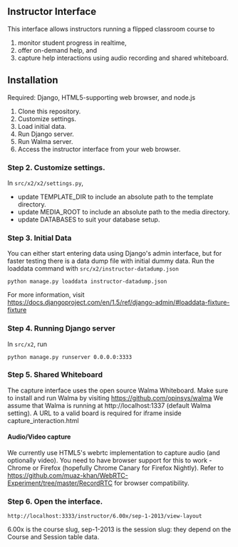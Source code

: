 ## Instructor Interface
This interface allows instructors running a flipped classroom course to 

1. monitor student progress in realtime, 
2. offer on-demand help, and 
3. capture help interactions using audio recording and shared whiteboard.

## Installation
Required: Django, HTML5-supporting web browser, and node.js

1. Clone this repository.
2. Customize settings. 
3. Load initial data.
4. Run Django server.
5. Run Walma server.
6. Access the instructor interface from your web browser.

### Step 2. Customize settings.
In `src/x2/x2/settings.py`, 

* update TEMPLATE_DIR to include an absolute path to the template directory.
* update MEDIA_ROOT to include an absolute path to the media directory.
* update DATABASES to suit your database setup.

### Step 3. Initial Data
You can either start entering data using Django's admin interface,
but for faster testing there is a data dump file with initial dummy data.
Run the loaddata command with `src/x2/instructor-datadump.json`

    python manage.py loaddata instructor-datadump.json
    
For more information, visit https://docs.djangoproject.com/en/1.5/ref/django-admin/#loaddata-fixture-fixture

### Step 4. Running Django server
In `src/x2`, run 

    python manage.py runserver 0.0.0.0:3333

### Step 5. Shared Whiteboard
The capture interface uses the open source Walma Whiteboard.
Make sure to install and run Walma by visiting https://github.com/opinsys/walma
We assume that Walma is running at http://localhost:1337 (default Walma setting).
A URL to a valid board is required for iframe inside capture_interaction.html

#### Audio/Video capture
We currently use HTML5's webrtc implementation to capture audio (and optionally video).
You need to have browser support for this to work - Chrome or Firefox (hopefully Chrome Canary for Firefox Nightly).
Refer to https://github.com/muaz-khan/WebRTC-Experiment/tree/master/RecordRTC for browser compatibility.

### Step 6. Open the interface.
    http://localhost:3333/instructor/6.00x/sep-1-2013/view-layout

6.00x is the course slug, sep-1-2013 is the session slug: they depend on the Course and Session table data.


